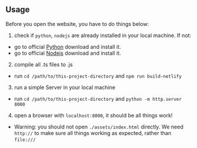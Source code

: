 ## Usage
Before you open the website, you have to do things below:

1. check if `python`, `nodejs` are already installed in your local machine. If not:
- go to official [Python](https://www.python.org/) download and install it.
- go to official [Nodejs](https://nodejs.org/en/) download and install it.

2. compile all .ts files to .js
- run `cd /path/to/this-project-directory` and `npm run build-netlify`

3. run a simple Server in your local machine
- run `cd /path/to/this-project-directory` and `python -m http.server 8000`

4. open a browser with `localhost:8000`, it should be all things work!
- Warning: you should not open `./assets/index.html` directly. We need `http://` to make sure all things working as expected, rather than `file:///`
